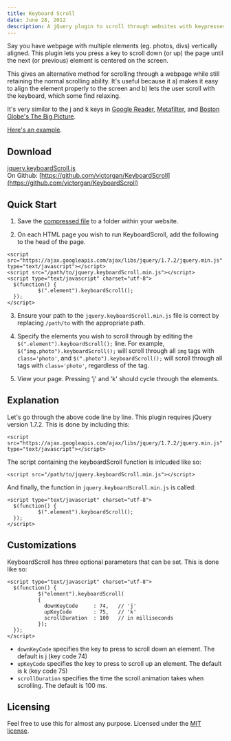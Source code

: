 ```yaml
---
title: Keyboard Scroll
date: June 28, 2012
description: A jQuery plugin to scroll through websites with keypresses
---
```


Say you have webpage with multiple elements (eg. photos, divs) vertically
aligned. This plugin lets you press a key to scroll down (or up) the page until
the next (or previous) element is centered on the screen. 

This gives an alternative method for scrolling through a webpage while still
retaining the normal scrolling ability. It's useful because it a) makes it easy
to align the element properly to the screen and b) lets the user scroll with the
keyboard, which some find relaxing.

It's very similar to the j and k keys in [Google
Reader](www.google.com/reader), [Metafilter](www.metafilter.com), and [Boston
Globe's The Big Picture](http://www.boston.com/bigpicture/).

[Here's an example](../photography.html).


Download
--------
[jquery.keyboardScroll.js](../javascripts/jquery.keyboardScroll.js)  
On Github: [https://github.com/victorgan/KeyboardScroll](https://github.com/victorgan/KeyboardScroll)

Quick Start
-----------

1. Save the [compressed file](../javascripts/jquery.keyboardScroll.min.js) to a
   folder within your website.

2. On each HTML page you wish to run KeyboardScroll, add the following to the head of
   the page. 

~~~{.javascript .numberLines}
<script src="https://ajax.googleapis.com/ajax/libs/jquery/1.7.2/jquery.min.js"
type="text/javascript"></script>
<script src="/path/to/jquery.keyboardScroll.min.js"></script>
<script type="text/javascript" charset="utf-8">
  $(function() {
          $(".element").keyboardScroll();
  });
</script>
~~~

3. Ensure your path to the `jquery.keyboardScroll.min.js` file is correct by
   replacing `/path/to` with the appropriate path.

4. Specify the elements you wish to scroll through by editing the
   `$(".element").keyboardScroll();` line. For example,
   `$("img.photo").keyboardScroll();` will scroll through all `img` tags with
   `class='photo'`, and  `$(".photo").keyboardScroll();` will scroll through all
   tags with `class='photo'`, regardless of the tag.

5. View your page. Pressing 'j' and 'k' should cycle through the elements.

Explanation
-----------
Let's go through the above code line by line. This plugin requires jQuery
version 1.7.2. This is done by including this:

~~~{.javascript .numberLines}
<script src="https://ajax.googleapis.com/ajax/libs/jquery/1.7.2/jquery.min.js"
type="text/javascript"></script>
~~~

The script containing the keyboardScroll function is inlcuded like so:

~~~{.javascript .numberLines startFrom="3"}
<script src="/path/to/jquery.keyboardScroll.min.js"></script>
~~~

And finally, the function in `jquery.keyboardScroll.min.js` is called:

~~~{.javascript .numberLines startFrom="4"}
<script type="text/javascript" charset="utf-8">
  $(function() {
          $(".element").keyboardScroll();
  });
</script>
~~~

Customizations
--------------
KeyboardScroll has three optional parameters that can be set. This is done like
so:

~~~{.javascript}
<script type="text/javascript" charset="utf-8">
  $(function() {
          $("element").keyboardScroll(
          {
            downKeyCode     : 74,   // 'j'
            upKeyCode       : 75,   // 'k'
            scrollDuration  : 100   // in milliseconds
          });
  });
</script>
~~~

- `downKeyCode` specifies the key to press to scroll down an element. The default
  is j (key code 74)
- `upKeyCode` specifies the key to press to scroll up an element. The default is k
  (key code 75)
- `scrollDuration` specifies the time the scroll animation takes when scrolling.
  The default is 100 ms.

Licensing
---------
Feel free to use this for almost any purpose. Licensed under the [MIT license](http://www.opensource.org/licenses/mit-license.php).
